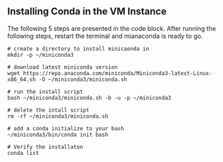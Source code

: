 

## Installing Conda in the VM Instance 

The following 5 steps are presented in the code block. After running the following steps, restart the terminal and mianaconda is ready to go.

```
# create a directory to install minicaonda in
mkdir -p ~/miniconda3
```
```
# download latest miniconda version
wget https://repo.anaconda.com/miniconda/Miniconda3-latest-Linux-x86_64.sh -O ~/miniconda3/miniconda.sh
```
```
# run the install script
bash ~/miniconda3/miniconda.sh -b -u -p ~/miniconda3
```
```
# delete the intall script
rm -rf ~/miniconda3/miniconda.sh
```
```
# add a conda initialize to your bash
~/miniconda3/bin/conda init bash
```
```
# Verify the installaton 
conda list
```